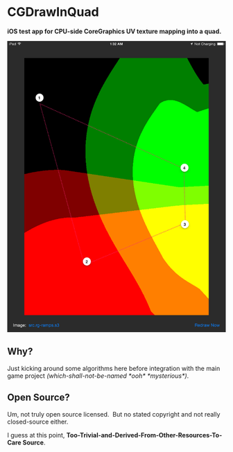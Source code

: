 # CGDrawInQuad

**iOS test app for CPU-side CoreGraphics UV texture mapping into a quad.**

![Screenshot](./README.screenshot.ipad-vertical.png)


## Why?

Just kicking around some algorithms here before integration with the main game project _(which-shall-not-be-named \*ooh\* \*mysterious\*)_.


## Open Source?

Um, not truly open source licensed.  But no stated copyright and not really closed-source either.

I guess at this point, **Too-Trivial-and-Derived-From-Other-Resources-To-Care Source**.
